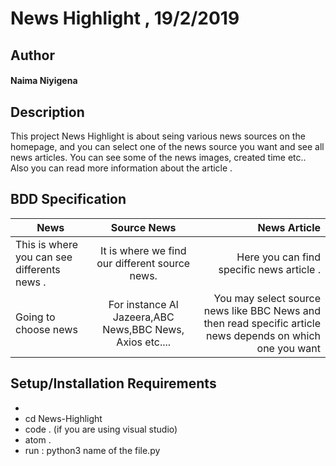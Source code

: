 # News Highlight , 19/2/2019
## Author
#### **Naima Niyigena**
## Description

This project News Highlight is about seing various news sources on the homepage, and you can select one of the news source you want and see all news articles.
You can see some of the news images, created time etc.. 
Also you can read more information about the article .

## BDD Specification

| News     | Source News       | News Article |
| ------------- |:-------------:| -----:|
| This is where you can see differents news .| It is where we find our different source news.| Here you can find specific news article .|
| Going to choose news | For instance Al Jazeera,ABC News,BBC News, Axios etc.... | You may select source news like BBC News and then read specific article news depends on which one you want |

## Setup/Installation Requirements
* 
* cd News-Highlight
* code . (if you are using visual studio)
* atom .
* run : python3 name of the file.py

